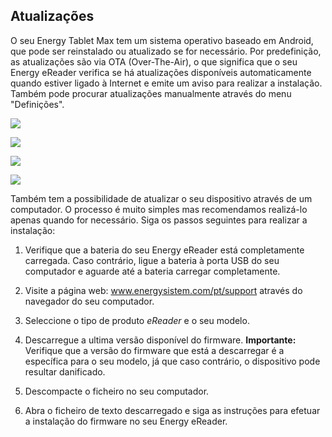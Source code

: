 ## Atualizações

O seu Energy Tablet Max tem um sistema operativo baseado em Android, que pode ser reinstalado ou atualizado se for necessário.  Por predefinição, as atualizações são via OTA (Over-The-Air), o que significa que o seu Energy eReader verifica se há atualizações disponíveis automaticamente quando estiver ligado à Internet e emite um aviso para realizar a instalação. Também pode procurar atualizações manualmente através do menu "Definições".

![](http://static.energysistem.com/images/manuals/42535/596394b6af3b8.jpg)

![](http://static.energysistem.com/images/manuals/42091/5499b46baa793.jpg)

![](http://static.energysistem.com/images/manuals/42091/5499b471ca8db.jpg)

![](http://static.energysistem.com/images/manuals/42091/5499b6cfbb499.jpg)

Também tem a possibilidade de atualizar o seu dispositivo através de um computador. O processo é muito simples mas recomendamos realizá-lo apenas quando for necessário. Siga os passos seguintes para realizar a instalação:

1) Verifique que a bateria do seu Energy eReader está completamente carregada. Caso contrário, ligue a bateria à porta USB do seu computador e aguarde até a bateria carregar completamente.

2) Visite a página web: www.energysistem.com/pt/support através do navegador do seu computador.

3) Seleccione o tipo de produto *eReader* e o seu modelo.

4) Descarregue a ultima versão disponível do firmware. **Importante:** Verifique que a versão do firmware que está a descarregar é a específica para o seu modelo, já que caso contrário, o dispositivo pode resultar danificado.

5) Descompacte o ficheiro no seu computador.

6) Abra o ficheiro de texto descarregado e siga as instruções para efetuar a instalação do firmware no seu Energy eReader.

